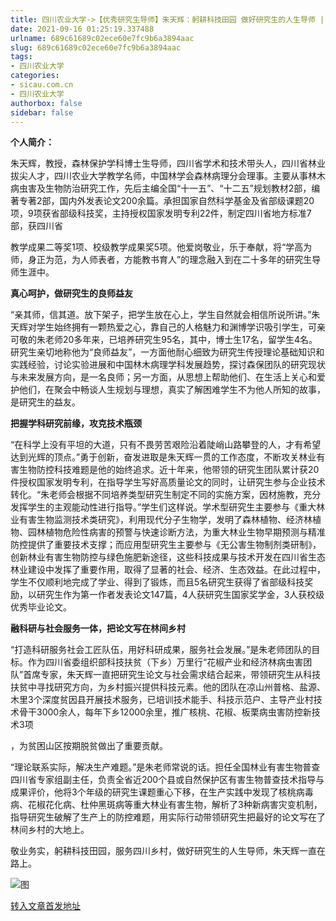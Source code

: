 ```yaml
---
title: 四川农业大学->【优秀研究生导师】朱天辉：躬耕科技田园 做好研究生的人生导师 | sicau.com.cn
date: 2021-09-16 01:25:19.337488
urlname: 689c61689c02ece60e7fc9b6a3894aac
slug: 689c61689c02ece60e7fc9b6a3894aac
tags: 
- 四川农业大学
categories:
- sicau.com.cn
- 四川农业大学
authorbox: false
sidebar: false
---
```

**个人简介：**

朱天辉，教授，森林保护学科博士生导师，四川省学术和技术带头人，四川省林业拔尖人才，四川农业大学教学名师，中国林学会森林病理分会理事。主要从事林木病虫害及生物防治研究工作，先后主编全国“十一五”、“十二五”规划教材2部，编著专著2部，国内外发表论文200余篇。承担国家自然科学基金及省部级课题20项，9项获省部级科技奖，主持授权国家发明专利22件，制定四川省地方标准7部，获四川省
<!--more-->
教学成果二等奖1项、校级教学成果奖5项。他爱岗敬业，乐于奉献，将“学高为师，身正为范，为人师表者，方能教书育人”的理念融入到在二十多年的研究生导师生涯中。

**真心呵护，做研究生的良师益友**

“亲其师，信其道。放下架子，把学生放在心上，学生自然就会相信所说所讲。”朱天辉对学生始终拥有一颗热爱之心，靠自己的人格魅力和渊博学识吸引学生，可亲可敬的朱老师20多年来，已培养研究生95名，其中，博士生17名，留学生4名。研究生亲切地称他为“良师益友”，一方面他耐心细致为研究生传授理论基础知识和实践经验，讨论实验进展和中国林木病理学科发展趋势，探讨森保团队的研究现状与未来发展方向，是一名良师；另一方面，从思想上帮助他们、在生活上关心和爱护他们，在聚会中畅谈人生规划与理想，真实了解困难学生不为他人所知的故事，是研究生的益友。

**把握学科研究前缘，攻克技术瓶颈**

“在科学上没有平坦的大道，只有不畏劳苦艰险沿着陡峭山路攀登的人，才有希望达到光辉的顶点。”勇于创新，奋发进取是朱天辉一贯的工作态度，不断攻关林业有害生物防控科技难题是他的始终追求。近十年来，他带领的研究生团队累计获20件授权国家发明专利，在指导学生写好高质量论文的同时，让研究生参与企业技术转化。“朱老师会根据不同培养类型研究生制定不同的实施方案，因材施教，充分发挥学生的主观能动性进行指导。”学生们这样说。学术型研究生主要参与《重大林业有害生物监测技术类研究》，利用现代分子生物学，发明了森林植物、经济林植物、园林植物危险性病害的预警与快速诊断方法，为重大林业生物早期预测与精准防控提供了重要技术支撑；而应用型研究生主要参与《无公害生物制剂类研制》，创新林业有害生物防控与绿色施肥新途径，这些科技成果与技术开发在四川省生态林业建设中发挥了重要作用，取得了显著的社会、经济、生态效益。在此过程中，学生不仅顺利地完成了学业、得到了锻炼，而且5名研究生获得了省部级科技奖励，以研究生作为第一作者发表论文147篇，4人获研究生国家奖学金，3人获校级优秀毕业论文。

**融科研与社会服务一体，把论文写在林间乡村**

“打造科研服务社会工匠队伍，用好科研成果，服务社会发展。”是朱老师团队的目标。作为四川省委组织部科技扶贫（下乡）万里行“花椒产业和经济林病虫害团队”首席专家，朱天辉一直把研究生论文与社会需求结合起来，带领研究生从科技扶贫中寻找研究方向，为乡村振兴提供科技元素。他的团队在凉山州普格、盐源、木里3个深度贫因县开展技术服务，已培训技术能手、科技示范户、主导产业村技术骨干3000余人，每年下乡12000余里，推广核桃、花椒、板栗病虫害防控新技术3项

，为贫困山区按期脱贫做出了重要贡献。

“理论联系实际，解决生产难题。”是朱老师常说的话。担任全国林业有害生物普查四川省专家组副主任，负责全省近200个县或自然保护区有害生物普查技术指导与成果评价，他将3个年级的研究生课题重心下移，在生产实践中发现了核桃病毒病、花椒花化病、杜仲黑斑病等重大林业有害生物，解析了3种新病害灾变机制，指导研究生破解了生产上的防控难题，用实际行动带领研究生把最好的论文写在了林间乡村的大地上。

敬业务实，躬耕科技田园，服务四川乡村，做好研究生的人生导师，朱天辉一直在路上。

![图](https://news.sicau.edu.cn/__local/C/0D/64/29EA1B090BE6D40C4009F38E652_0D5E2EF2_1AE7F.png)

[转入文章首发地址](https://news.sicau.edu.cn/info/1078/64320.htm)